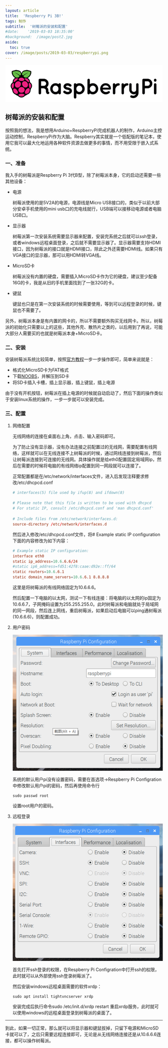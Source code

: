 ```yaml
---
layout: article
title:  'Respberry Pi 3B!'
tags: 制作
subtitle:  '树莓派的安装和配置'
#date:    '2019-03-03 18:35:00'
#background:  /image/post2.jpg
aside:
  toc: true
cover: /image/posts/2019-03-03/respberrypi.png
---
```

![respberry](/image/posts/2019-03-03/respberrypi.png)

## 树莓派的安装和配置

<!--more-->

按照我的想法，我是想用Arduino+RespberryPi完成机器人的制作，Arduino主控运动控制，RespberryPi作为大脑。Respberry其实就是一个低配版的笔记本，使用它我可以最大化地运用各种软件资源去做更多的事情，而不用受限于嵌入式系统。

### 一、准备
我入手的树莓派是Respberry Pi 3代B型，除了树莓派本身，它的启动还需要一些其他设备：
- 电源
    
    树莓派使用的是5V2A的电源，电源线是Micro USB接口的，类似于以前大部分安卓手机使用的mini usb口的充电线就行，USB端可以接移动电源或者电脑USB口。
- 显示器
    
    树莓派第一次安装系统需要显示器来配置，安装完系统之后就可以ssh登录，或者windows远程桌面登录，之后就不需要显示器了。显示器需要支持HDMI接口，因为树莓派的接口就是HDMI接口，除此之外还需要HDMI线。如果只有VGA接口的显示器，那可以用HDMI转VGA线。
- MicroSD卡
    
    树莓派没有内置的硬盘，需要插入MicroSD卡作为它的硬盘，建议至少配备16G的卡，我是从旧的手机里面找到了一张32G的卡。
- 键鼠
    
    键鼠也只是在第一次安装系统的时候需要使用，等到可以远程登录的时候，键鼠也不需要了。

另外，树莓派本身是有内置的网卡的，所以不需要额外购买无线网卡。所以，树莓派的初始化只需要以上的这些，其他外壳、散热片之类的，以后用到了再说，可能大部分人需要买的也就是树莓派本身+MicroSD卡。

### 二、安装
安装树莓派系统比较简单，按照[官方教程](https://www.raspberrypi.org/downloads/noobs/)一步一步操作即可，简单来说就是：
- 格式化MicroSD卡为FAT格式
- 下载[NOOBS](https://downloads.raspberrypi.org/NOOBS_latest)，并解压到SD卡
- 将SD卡插入卡槽，插上显示器，插上键鼠，插上电源

由于没有开机按钮，树莓派在插上电源的时候就自动启动了，然后下面的操作类似于安装linux系统的操作，一步一步就可以安装完成。

### 三、配置
1. 网络配置

    无线网络的连接在桌面右上角，点击、输入密码即可。

    为了防止没有显示器，没有办法连接之前配置过的无线网，需要配置有线网络，这样就可以在无线连接不上树莓派的时候，通过网线连接到树莓派，然后让树莓派连接到可连接的无线网。具体操作就是给eth0配置固定局域网ip，然后在需要的时候将电脑的有线网络ip配置到同一网段就可以连接了。

    正常配置都是在/etc/network/interfaces文件，进入后发现注释要求修改/etc/dhcpcd.conf
    ```conf
    # interfaces(5) file used by ifup(8) and ifdown(8)

    # Please note that this file is written to be used with dhcpcd
    # For static IP, consult /etc/dhcpcd.conf and 'man dhcpcd.conf'

    # Include files from /etc/network/interfaces.d:
    source-directory /etc/network/interfaces.d
    ```
    然后进入修改/etc/dhcpcd.conf文件，将# Example static IP configuration下面的内容修改为如下内容：
    ```conf
    # Example static IP configuration:
    interface eth0
    static ip_address=10.6.6.6/24
    #static ip6_address=fd51:42f8:caae:d92e::ff/64
    static routers=10.6.6.1
    static domain_name_servers=10.6.6.1 8.8.8.8
    ```
    这里是将树莓派的有线网络固定为10.6.6.6。

    然后配置一下电脑的以太网，测试一下有线连接：将电脑的以太网的ip固定为10.6.6.7，子网掩码设置为255.255.255.0。此时树莓派和电脑就处于局域网的同一网段，然后连上网线，重启树莓派，如果启动后电脑可以ping通树莓派(10.6.6.6)，则配置成功。

2. 用户密码
    
    ![respberry](/image/posts/2019-03-03/change-passwd.png)

    系统的默认用户pi没有设置密码，需要在首选项->Respberry Pi Configration中修改默认用户pi的密码，然后再使用命令行

    ```shell
    sudo passwd root
    ```

    设置root用户的密码。

3. 远程登录
    
    ![respberry](/image/posts/2019-03-03/enable-ssh.png)
    
    首先打开ssh登录的权限，在Respberry Pi Configration中打开ssh的权限，此时就可以从外部使用ssh登录树莓派了。
    
    然后安装windows远程桌面需要的软件xrdp：

    ```shell
    sudo apt install tightvncserver xrdp
    ```

    安装完成后执行命令sudo /etc/init.d/xrdp restart 重启xrdp服务，此时就可以使用windows的远程桌面登录到树莓派的桌面了。

-----
到此，如果一切正常，那么就可以将显示器和键鼠拔掉，只留下电源和MicroSD卡就可以了，之后只需要远程连接即可，无论是从无线网络连接还是从10.6.6.6连接，都可以操作树莓派。